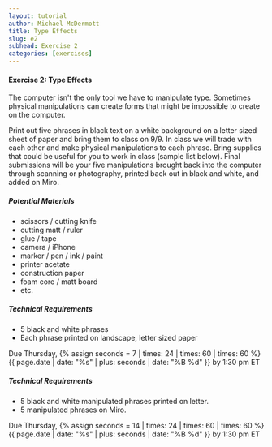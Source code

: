 ```yaml
---
layout: tutorial
author: Michael McDermott
title: Type Effects
slug: e2
subhead: Exercise 2
categories: [exercises]
---
```

#### Exercise 2: Type Effects
The computer isn't the only tool we have to manipulate type. Sometimes physical manipulations can create forms that might be impossible to create on the computer.

Print out five phrases in black text on a white background on a letter sized sheet of paper and bring them to class on 9/9. In class we will trade with each other and make physical manipulations to each phrase. Bring supplies that could be useful for you to work in class (sample list below). Final submissions will be your five manipulations  brought back into the computer through scanning or photography, printed back out in black and white, and added on Miro.

##### Potential Materials
* scissors / cutting knife
* cutting matt / ruler
* glue / tape
* camera / iPhone
* marker / pen / ink / paint
* printer acetate
* construction paper
* foam core / matt board
* etc.

##### Technical Requirements
* 5 black and white phrases
* Each phrase printed on landscape, letter sized paper

<span class="due">Due Thursday, {% assign seconds = 7 | times: 24 | times: 60 | times: 60 %}{{ page.date | date: "%s" | plus: seconds | date: "%B %d" }} by 1:30 pm ET</span>

##### Technical Requirements
* 5 black and white manipulated phrases printed on letter.
* 5 manipulated phrases on Miro.

<span class="due">Due Thursday, {% assign seconds = 14 | times: 24 | times: 60 | times: 60 %}{{ page.date | date: "%s" | plus: seconds | date: "%B %d" }} by 1:30 pm ET</span>
